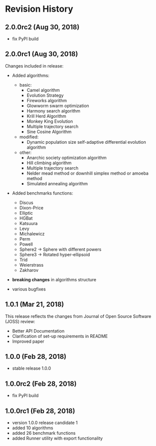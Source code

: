 # Revision History

## 2.0.0rc2 (Aug 30, 2018)

- fix PyPI build

## 2.0.0rc1 (Aug 30, 2018)

Changes included in release:

- Added algorithms:
    - basic:
        - Camel algorithm
        - Evolution Strategy
        - Fireworks algorithm
        - Glowworm swarm optimization
        - Harmony search algorithm
        - Krill Herd Algorithm
        - Monkey King Evolution
        - Multiple trajectory search
        - Sine Cosine Algorithm
    - modified:
        - Dynamic population size self-adaptive differential evolution algorithm
    - other:
        - Anarchic society optimization algorithm
        - Hill climbing algorithm
        - Multiple trajectory search
        - Nelder mead method or downhill simplex method or amoeba method
        - Simulated annealing algorithm

- Added benchmarks functions:
    - Discus
    - Dixon-Price
    - Elliptic
    - HGBat
    - Katsuura
    - Levy
    - Michalewicz
    - Perm
    - Powell
    - Sphere2 -> Sphere with different powers
    - Sphere3 -> Rotated hyper-ellipsoid
    - Trid
    - Weierstrass
    - Zakharov

- **breaking changes** in algorithms structure
- various bugfixes

## 1.0.1 (Mar 21, 2018)

This release reflects the changes from Journal of Open Source Software (JOSS) review:

- Better API Documentation
- Clarification of set-up requirements in README
- Improved paper

## 1.0.0 (Feb 28, 2018)

- stable release 1.0.0

## 1.0.0rc2 (Feb 28, 2018)

- fix PyPI build
## 1.0.0rc1 (Feb 28, 2018)

- version 1.0.0 release candidate 1
- added 10 algorithms
- added 26 benchmark functions
- added Runner utility with export functionality
